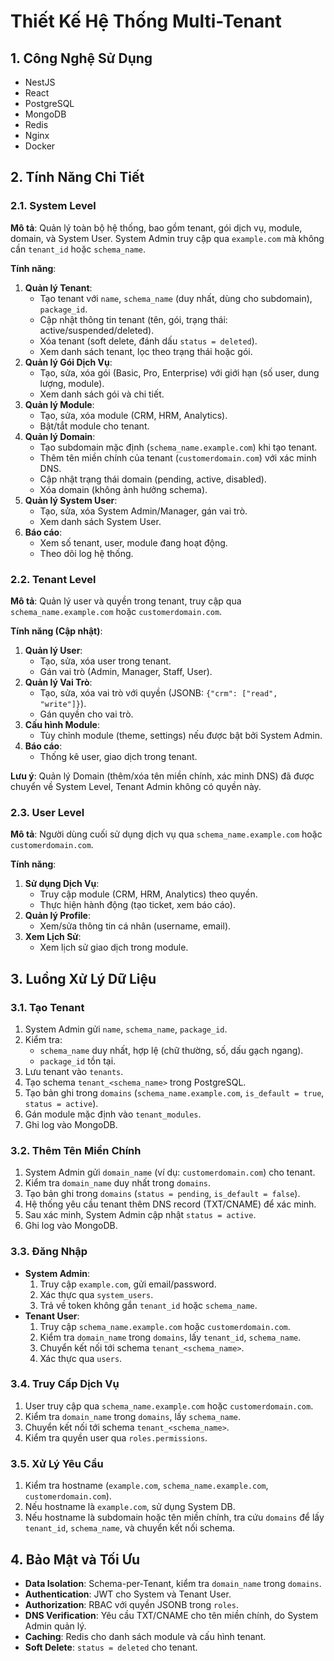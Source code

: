 # Thiết Kế Hệ Thống Multi-Tenant

## 1. Công Nghệ Sử Dụng
- NestJS
- React
- PostgreSQL
- MongoDB
- Redis
- Nginx
- Docker

## 2. Tính Năng Chi Tiết

### 2.1. System Level
**Mô tả**: Quản lý toàn bộ hệ thống, bao gồm tenant, gói dịch vụ, module, domain, và System User. System Admin truy cập qua `example.com` mà không cần `tenant_id` hoặc `schema_name`.

**Tính năng**:
1. **Quản lý Tenant**:
   - Tạo tenant với `name`, `schema_name` (duy nhất, dùng cho subdomain), `package_id`.
   - Cập nhật thông tin tenant (tên, gói, trạng thái: active/suspended/deleted).
   - Xóa tenant (soft delete, đánh dấu `status = deleted`).
   - Xem danh sách tenant, lọc theo trạng thái hoặc gói.
2. **Quản lý Gói Dịch Vụ**:
   - Tạo, sửa, xóa gói (Basic, Pro, Enterprise) với giới hạn (số user, dung lượng, module).
   - Xem danh sách gói và chi tiết.
3. **Quản lý Module**:
   - Tạo, sửa, xóa module (CRM, HRM, Analytics).
   - Bật/tắt module cho tenant.
4. **Quản lý Domain**:
   - Tạo subdomain mặc định (`schema_name.example.com`) khi tạo tenant.
   - Thêm tên miền chính của tenant (`customerdomain.com`) với xác minh DNS.
   - Cập nhật trạng thái domain (pending, active, disabled).
   - Xóa domain (không ảnh hưởng schema).
5. **Quản lý System User**:
   - Tạo, sửa, xóa System Admin/Manager, gán vai trò.
   - Xem danh sách System User.
6. **Báo cáo**:
   - Xem số tenant, user, module đang hoạt động.
   - Theo dõi log hệ thống.

### 2.2. Tenant Level
**Mô tả**: Quản lý user và quyền trong tenant, truy cập qua `schema_name.example.com` hoặc `customerdomain.com`.

**Tính năng (Cập nhật)**:
1. **Quản lý User**:
   - Tạo, sửa, xóa user trong tenant.
   - Gán vai trò (Admin, Manager, Staff, User).
2. **Quản lý Vai Trò**:
   - Tạo, sửa, xóa vai trò với quyền (JSONB: `{"crm": ["read", "write"]}`).
   - Gán quyền cho vai trò.
3. **Cấu hình Module**:
   - Tùy chỉnh module (theme, settings) nếu được bật bởi System Admin.
4. **Báo cáo**:
   - Thống kê user, giao dịch trong tenant.

**Lưu ý**: Quản lý Domain (thêm/xóa tên miền chính, xác minh DNS) đã được chuyển về System Level, Tenant Admin không có quyền này.

### 2.3. User Level
**Mô tả**: Người dùng cuối sử dụng dịch vụ qua `schema_name.example.com` hoặc `customerdomain.com`.

**Tính năng**:
1. **Sử dụng Dịch Vụ**:
   - Truy cập module (CRM, HRM, Analytics) theo quyền.
   - Thực hiện hành động (tạo ticket, xem báo cáo).
2. **Quản lý Profile**:
   - Xem/sửa thông tin cá nhân (username, email).
3. **Xem Lịch Sử**:
   - Xem lịch sử giao dịch trong module.

## 3. Luồng Xử Lý Dữ Liệu

### 3.1. Tạo Tenant
1. System Admin gửi `name`, `schema_name`, `package_id`.
2. Kiểm tra:
   - `schema_name` duy nhất, hợp lệ (chữ thường, số, dấu gạch ngang).
   - `package_id` tồn tại.
3. Lưu tenant vào `tenants`.
4. Tạo schema `tenant_<schema_name>` trong PostgreSQL.
5. Tạo bản ghi trong `domains` (`schema_name.example.com`, `is_default = true`, `status = active`).
6. Gán module mặc định vào `tenant_modules`.
7. Ghi log vào MongoDB.

### 3.2. Thêm Tên Miền Chính
1. System Admin gửi `domain_name` (ví dụ: `customerdomain.com`) cho tenant.
2. Kiểm tra `domain_name` duy nhất trong `domains`.
3. Tạo bản ghi trong `domains` (`status = pending`, `is_default = false`).
4. Hệ thống yêu cầu tenant thêm DNS record (TXT/CNAME) để xác minh.
5. Sau xác minh, System Admin cập nhật `status = active`.
6. Ghi log vào MongoDB.

### 3.3. Đăng Nhập
- **System Admin**:
  1. Truy cập `example.com`, gửi email/password.
  2. Xác thực qua `system_users`.
  3. Trả về token không gắn `tenant_id` hoặc `schema_name`.
- **Tenant User**:
  1. Truy cập `schema_name.example.com` hoặc `customerdomain.com`.
  2. Kiểm tra `domain_name` trong `domains`, lấy `tenant_id`, `schema_name`.
  3. Chuyển kết nối tới schema `tenant_<schema_name>`.
  4. Xác thực qua `users`.

### 3.4. Truy Cấp Dịch Vụ
1. User truy cập qua `schema_name.example.com` hoặc `customerdomain.com`.
2. Kiểm tra `domain_name` trong `domains`, lấy `schema_name`.
3. Chuyển kết nối tới schema `tenant_<schema_name>`.
4. Kiểm tra quyền user qua `roles.permissions`.

### 3.5. Xử Lý Yêu Cầu
1. Kiểm tra hostname (`example.com`, `schema_name.example.com`, `customerdomain.com`).
2. Nếu hostname là `example.com`, sử dụng System DB.
3. Nếu hostname là subdomain hoặc tên miền chính, tra cứu `domains` để lấy `tenant_id`, `schema_name`, và chuyển kết nối schema.

## 4. Bảo Mật và Tối Ưu
- **Data Isolation**: Schema-per-Tenant, kiểm tra `domain_name` trong `domains`.
- **Authentication**: JWT cho System và Tenant User.
- **Authorization**: RBAC với quyền JSONB trong `roles`.
- **DNS Verification**: Yêu cầu TXT/CNAME cho tên miền chính, do System Admin quản lý.
- **Caching**: Redis cho danh sách module và cấu hình tenant.
- **Soft Delete**: `status = deleted` cho tenant.